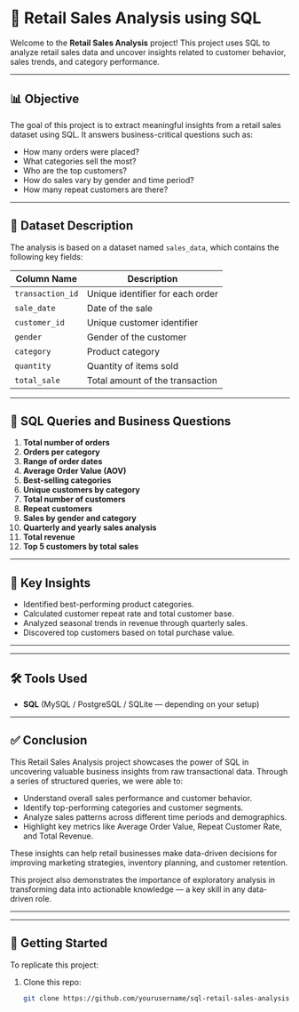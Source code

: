 # 🛒 Retail Sales Analysis using SQL

Welcome to the **Retail Sales Analysis** project! This project uses SQL to analyze retail sales data and uncover insights related to customer behavior, sales trends, and category performance.

---

## 📊 Objective

The goal of this project is to extract meaningful insights from a retail sales dataset using SQL. It answers business-critical questions such as:

- How many orders were placed?
- What categories sell the most?
- Who are the top customers?
- How do sales vary by gender and time period?
- How many repeat customers are there?

---

## 🧩 Dataset Description

The analysis is based on a dataset named `sales_data`, which contains the following key fields:

| Column Name      | Description                         |
|------------------|-------------------------------------|
| `transaction_id` | Unique identifier for each order    |
| `sale_date`      | Date of the sale                    |
| `customer_id`    | Unique customer identifier          |
| `gender`         | Gender of the customer              |
| `category`       | Product category                    |
| `quantity`       | Quantity of items sold              |
| `total_sale`     | Total amount of the transaction     |

---

## 🧮 SQL Queries and Business Questions

1. **Total number of orders**
2. **Orders per category**
3. **Range of order dates**
4. **Average Order Value (AOV)**
5. **Best-selling categories**
6. **Unique customers by category**
7. **Total number of customers**
8. **Repeat customers**
9. **Sales by gender and category**
10. **Quarterly and yearly sales analysis**
11. **Total revenue**
12. **Top 5 customers by total sales**

---

## 🧠 Key Insights

- Identified best-performing product categories.
- Calculated customer repeat rate and total customer base.
- Analyzed seasonal trends in revenue through quarterly sales.
- Discovered top customers based on total purchase value.

---
---

## 🛠️ Tools Used

- **SQL** (MySQL / PostgreSQL / SQLite — depending on your setup)

---

## ✅ Conclusion

This Retail Sales Analysis project showcases the power of SQL in uncovering valuable business insights from raw transactional data. Through a series of structured queries, we were able to:

- Understand overall sales performance and customer behavior.
- Identify top-performing categories and customer segments.
- Analyze sales patterns across different time periods and demographics.
- Highlight key metrics like Average Order Value, Repeat Customer Rate, and Total Revenue.

These insights can help retail businesses make data-driven decisions for improving marketing strategies, inventory planning, and customer retention.

This project also demonstrates the importance of exploratory analysis in transforming data into actionable knowledge — a key skill in any data-driven role.

---
---
## 🚀 Getting Started

To replicate this project:

1. Clone this repo:
   ```bash
   git clone https://github.com/yourusername/sql-retail-sales-analysis.git
